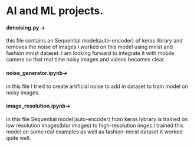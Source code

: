 # AI and ML projects.

#### denoising.py -> 
this file contains an Sequential model(auto-encoder) of keras library and removes the noise of images i worked on this model using mnist and fashion mnist dataset. I am looking forward to integrate it with mobile camera so that real time noisy images and videos becomes clear.

#### noise_generator.ipynb-> 
in this file I tried to create artificial noise to add in dataset to train model on noisy images.

#### image_resolution.ipynb-> 
in this file Sequential model(auto-encoder) from keras lybrary is trained on low resolution images(blur images) to high-resolution imges.I trained this model on some real examples as well as fashion-mnist dataset it worked quite well.
